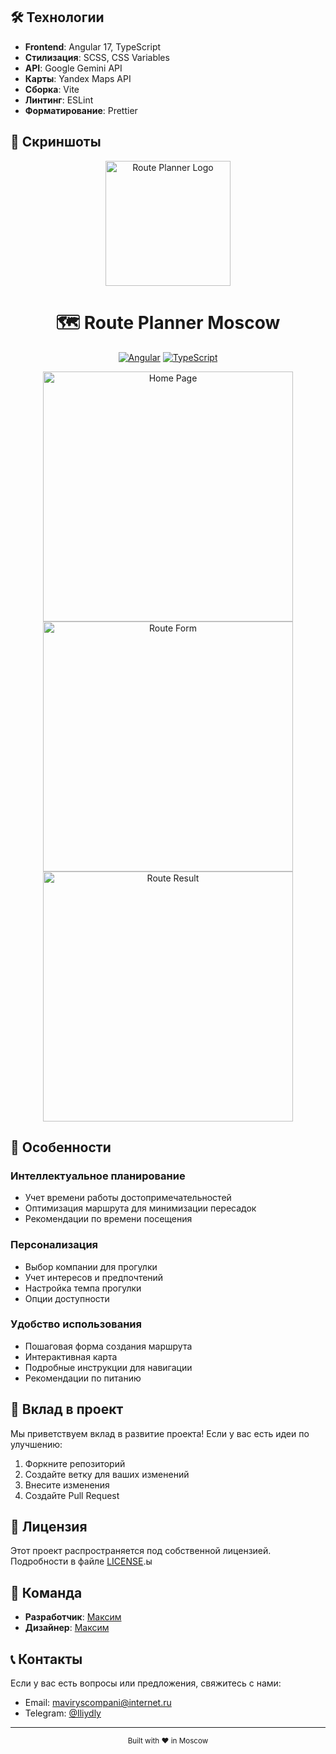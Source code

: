 ## 🛠️ Технологии

- **Frontend**: Angular 17, TypeScript
- **Стилизация**: SCSS, CSS Variables
- **API**: Google Gemini API
- **Карты**: Yandex Maps API
- **Сборка**: Vite
- **Линтинг**: ESLint
- **Форматирование**: Prettier

## 📱 Скриншоты

<div align="center">
  <img src="https://i.ibb.co/TB374FbC/1605b46e-fb09-4344-84a0-873a072734f4.png" alt="Route Planner Logo" width="200"/>
  
  # 🗺️ Route Planner Moscow
  
  [![Angular](https://img.shields.io/badge/Angular-DD0031?style=for-the-badge&logo=angular&logoColor=white)](https://angular.io/)
  [![TypeScript](https://img.shields.io/badge/TypeScript-007ACC?style=for-the-badge&logo=typescript&logoColor=white)](https://www.typescriptlang.org/)
</div>

<div align="center">
  <img src="https://i.ibb.co/y7DwYnS/home-screenshot.png" alt="Home Page" width="400"/>
  <img src="https://i.ibb.co/JRMf8VsJ/form-screenshot.png"  alt="Route Form" width="400"/>
  <img src="https://i.ibb.co/6ctxzD40/result-screenshot.png"  alt="Route Result" width="400"/>
</div>

## 🌟 Особенности

### Интеллектуальное планирование
- Учет времени работы достопримечательностей
- Оптимизация маршрута для минимизации пересадок
- Рекомендации по времени посещения

### Персонализация
- Выбор компании для прогулки
- Учет интересов и предпочтений
- Настройка темпа прогулки
- Опции доступности

### Удобство использования
- Пошаговая форма создания маршрута
- Интерактивная карта
- Подробные инструкции для навигации
- Рекомендации по питанию

## 🤝 Вклад в проект

Мы приветствуем вклад в развитие проекта! Если у вас есть идеи по улучшению:

1. Форкните репозиторий
2. Создайте ветку для ваших изменений
3. Внесите изменения
4. Создайте Pull Request

## 📄 Лицензия

Этот проект распространяется под собственной лицензией. Подробности в файле [LICENSE](LICENSE.md).ы

## 👥 Команда

- **Разработчик**: [Максим](https://github.com/maxim007mv)
- **Дизайнер**: [Максим](https://github.com/maxim007mv)

## 📞 Контакты

Если у вас есть вопросы или предложения, свяжитесь с нами:

- Email: maviryscompani@internet.ru
- Telegram: [@Iliydly](https://t.me/Iliydly)


---

<div align="center">
  <sub>Built with ❤️ in Moscow</sub>
</div>
